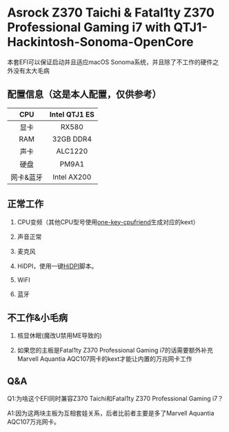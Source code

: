 # Asrock Z370 Taichi & Fatal1ty Z370 Professional Gaming i7 with QTJ1-Hackintosh-Sonoma-OpenCore

本套EFI可以保证启动并且适应macOS Sonoma系统，并且除了不工作的硬件之外没有太大毛病

## 配置信息（这是本人配置，仅供参考）

| CPU    | Intel QTJ1 ES                       |
|:------:|:----------------------------------------:|
| 显卡   | RX580                                    |
| RAM    | 32GB DDR4                                 |
| 声卡     | ALC1220                                   |
| 硬盘     | PM9A1                       |
| 网卡&蓝牙  | Intel AX200           |

## 正常工作

1. CPU变频（其他CPU型号使用[one-key-cpufriend](https://github.com/stevezhengshiqi/one-key-cpufriend)生成对应的kext）

2. 声音正常

3. 麦克风

4. HiDPI，使用一键[HiDPI](https://github.com/xzhih/one-key-hidpi)脚本。

5. WiFI

6. 蓝牙 


## 不工作&小毛病

1. 核显休眠(魔改U禁用ME导致的)

2. 如果您的主板是Fatal1ty Z370 Professional Gaming i7的话需要额外补充Marvell Aquantia AQC107网卡的kext才能让内置的万兆网卡工作

## Q&A

Q1:为啥这个EFI同时兼容Z370 Taichi和Fatal1ty Z370 Professional Gaming i7？ 

A1:因为这两块主板为互相套娃关系，后者比前者主要是多了Marvell Aquantia AQC107万兆网卡。
